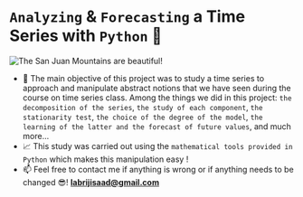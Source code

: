 # `Analyzing` & `Forecasting` a Time Series with `Python` 🐍



![The San Juan Mountains are beautiful!](https://thumbs.dreamstime.com/z/businessman-looking-far-economic-forecasting-concept-businessman-looking-far-economic-forecasting-concept-107596156.jpg "San Juan Mountains")



- 🎯 The main objective of this project was to study a time series to approach and manipulate abstract notions that we have seen during the course on time series class. Among the things we did in this project: `the decomposition of the series`, `the study of each component`, `the stationarity test`, `the choice of the degree of the model`, `the learning of the latter and the forecast of future values`, and much more...
- 📈 This study was carried out using the `mathematical tools provided in Python` which makes this manipulation easy !
- 📫 Feel free to contact me if anything is wrong or if anything needs to be changed 😎!  **labrijisaad@gmail.com**


